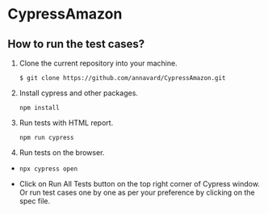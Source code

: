 # CypressAmazon

## How to run the test cases?

1. Clone the current repository into your machine.

   ```$ git clone https://github.com/annavard/CypressAmazon.git```

2. Install cypress and other packages.

   ```npm install```

3. Run tests with HTML report.

   ```npm run cypress```

4. Run tests on the browser.

  -  ```npx cypress open```
   
  - Click on Run All Tests button on the top right corner of Cypress window.
   Or run test cases one by one as per your preference by clicking on the spec file.
